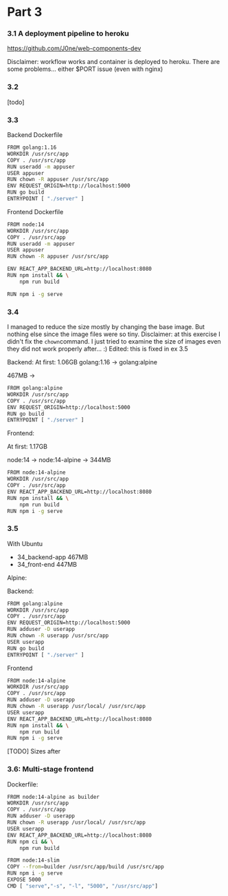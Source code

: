 
# Part 3

### 3.1 A deployment pipeline to heroku

https://github.com/J0ne/web-components-dev

Disclaimer: workflow works and container is deployed to heroku. There are some problems... either $PORT issue (even with nginx) 

### 3.2
[todo]


### 3.3

Backend Dockerfile
```sh
FROM golang:1.16
WORKDIR /usr/src/app
COPY . /usr/src/app
RUN useradd -m appuser
USER appuser
RUN chown -R appuser /usr/src/app
ENV REQUEST_ORIGIN=http://localhost:5000
RUN go build
ENTRYPOINT [ "./server" ]
```

Frontend Dockerfile
```sh
FROM node:14
WORKDIR /usr/src/app
COPY . /usr/src/app
RUN useradd -m appuser
USER appuser
RUN chown -R appuser /usr/src/app

ENV REACT_APP_BACKEND_URL=http://localhost:8080
RUN npm install && \
    npm run build

RUN npm i -g serve
```
### 3.4

I managed to reduce the size mostly by changing the base image. But nothing else since the image files were so tiny.
Disclaimer: at this exercise I didn't fix the ``chown``command. I just tried to examine the size of images even they did not work properly after... :)
Edited: this is fixed in ex 3.5

Backend:
At first: 1.06GB 
golang:1.16 -> golang:alpine

 467MB 
->
```sh
FROM golang:alpine
WORKDIR /usr/src/app
COPY . /usr/src/app
ENV REQUEST_ORIGIN=http://localhost:5000
RUN go build
ENTRYPOINT [ "./server" ]
```

Frontend:

At first: 1.17GB

node:14 -> node:14-alpine
-> 344MB
```sh
FROM node:14-alpine
WORKDIR /usr/src/app
COPY . /usr/src/app
ENV REACT_APP_BACKEND_URL=http://localhost:8080
RUN npm install && \
    npm run build
RUN npm i -g serve
```

### 3.5


With Ubuntu

- 34_backend-app  467MB
- 34_front-end    447MB

Alpine:

Backend:
```sh
FROM golang:alpine
WORKDIR /usr/src/app
COPY . /usr/src/app
ENV REQUEST_ORIGIN=http://localhost:5000
RUN adduser -D userapp
RUN chown -R userapp /usr/src/app
USER userapp
RUN go build
ENTRYPOINT [ "./server" ]
```

Frontend

```sh
FROM node:14-alpine
WORKDIR /usr/src/app
COPY . /usr/src/app
RUN adduser -D userapp
RUN chown -R userapp /usr/local/ /usr/src/app
USER userapp
ENV REACT_APP_BACKEND_URL=http://localhost:8080
RUN npm install && \
    npm run build
RUN npm i -g serve
```

[TODO] Sizes after


### 3.6: Multi-stage frontend

Dockerfile:
```sh
FROM node:14-alpine as builder
WORKDIR /usr/src/app
COPY . /usr/src/app
RUN adduser -D userapp
RUN chown -R userapp /usr/local/ /usr/src/app
USER userapp
ENV REACT_APP_BACKEND_URL=http://localhost:8080
RUN npm ci && \
    npm run build

FROM node:14-slim
COPY --from=builder /usr/src/app/build /usr/src/app
RUN npm i -g serve
EXPOSE 5000
CMD [ "serve","-s", "-l", "5000", "/usr/src/app"]
```
